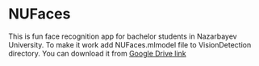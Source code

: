 # NUFaces
This is fun face recognition app for bachelor students in Nazarbayev University.
To make it work add NUFaces.mlmodel file to VisionDetection directory. You can download it from [Google Drive link](https://drive.google.com/file/d/1Vps-E_-qoi0LLBpdZYwX7fc9NWD2xHbL/view?usp=sharing)

